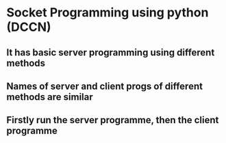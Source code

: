 # Socket Programming using python (DCCN)
## It has basic server programming using different methods
## Names of server and client progs of different methods are similar
## Firstly run the server programme, then the client programme
 
